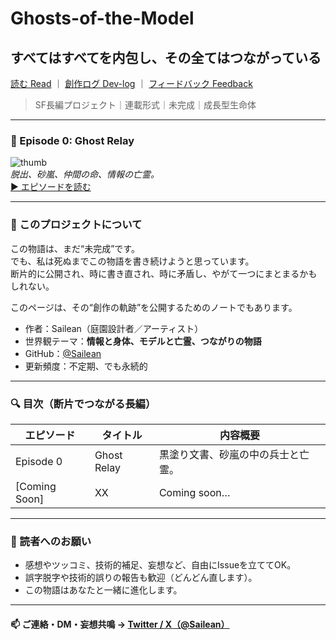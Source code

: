 # Ghosts-of-the-Model  
## すべてはすべてを内包し、その全てはつながっている  

[読む Read](#episodes) ｜ [創作ログ Dev-log](#log) ｜ [フィードバック Feedback](https://github.com/Sailean/Ghosts-of-the-Model/issues)

> SF長編プロジェクト｜連載形式｜未完成｜成長型生命体  

---

### 🔸 Episode 0: Ghost Relay  
![thumb](./visual/episode0_cover.jpg)  
_脱出、砂嵐、仲間の命、情報の亡霊。_  
[▶ エピソードを読む](./episodes/episode0.md)

---

### 🔹 このプロジェクトについて  

この物語は、まだ“未完成”です。  
でも、私は死ぬまでこの物語を書き続けようと思っています。  
断片的に公開され、時に書き直され、時に矛盾し、やがて一つにまとまるかもしれない。

このページは、その“創作の軌跡”を公開するためのノートでもあります。

- 作者：Sailean（庭園設計者／アーティスト）  
- 世界観テーマ：**情報と身体、モデルと亡霊、つながりの物語**  
- GitHub：[@Sailean](https://github.com/Sailean)  
- 更新頻度：不定期、でも永続的

---

### 🔍 目次（断片でつながる長編）

| エピソード | タイトル | 内容概要 |
|---|---|---|
| Episode 0 | Ghost Relay | 黒塗り文書、砂嵐の中の兵士と亡霊。|
| [Coming Soon] | XX | Coming soon… |

---

### 🧠 読者へのお願い

- 感想やツッコミ、技術的補足、妄想など、自由にIssueを立ててOK。
- 誤字脱字や技術的誤りの報告も歓迎（どんどん直します）。
- この物語はあなたと一緒に進化します。

---

#### 📫 ご連絡・DM・妄想共鳴 → [Twitter / X（@Sailean）](#)


